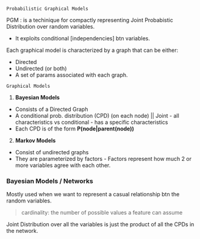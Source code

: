 `Probabilistic Graphical Models`

PGM : is a techinique for compactly representing Joint Probabistic Distribution over random variables.
* It exploits conditional [independencies] btn variables.

Each graphical model is characterized by a graph that can be either:
* Directed
* Undirected (or both)
* A set of params associated with each graph.

`Graphical Models`
1. **Bayesian Models**
* Consists of a Directed Graph
* A conditional prob. distribution (CPD) (on each node) || Joint - all characteristics vs conditional - has a specific characteristics
* Each CPD is of the form **P(node|parent(node))**

2. **Markov Models**
* Consist of undirected graphs
* They are parameterized by factors - Factors represent how much 2 or more variables agree with each other.

### Bayesian Models / Networks
Mostly used when we want to represent a casual relationship btn the random variables.
> cardinality: the number of possible values a feature can assume

Joint Distribution over all the variables is just the product of all the CPDs in the network.




